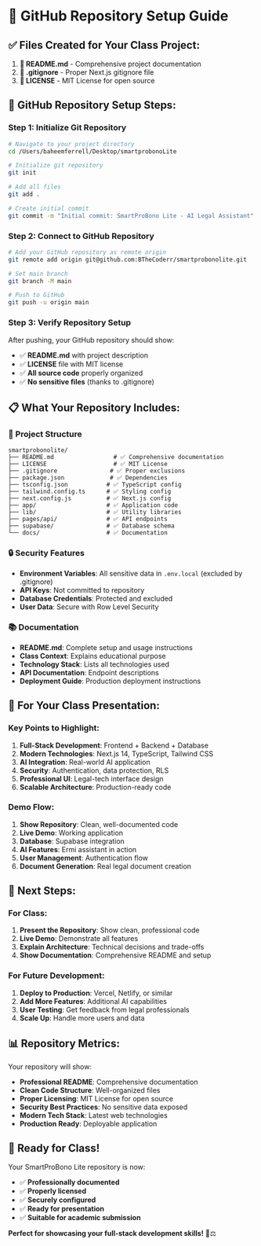 # 🚀 GitHub Repository Setup Guide

## ✅ **Files Created for Your Class Project:**

1. **📄 README.md** - Comprehensive project documentation
2. **🚫 .gitignore** - Proper Next.js gitignore file
3. **📜 LICENSE** - MIT License for open source

## 🔧 **GitHub Repository Setup Steps:**

### **Step 1: Initialize Git Repository**
```bash
# Navigate to your project directory
cd /Users/baheemferrell/Desktop/smartprobonoLite

# Initialize git repository
git init

# Add all files
git add .

# Create initial commit
git commit -m "Initial commit: SmartProBono Lite - AI Legal Assistant"
```

### **Step 2: Connect to GitHub Repository**
```bash
# Add your GitHub repository as remote origin
git remote add origin git@github.com:BTheCoderr/smartprobonolite.git

# Set main branch
git branch -M main

# Push to GitHub
git push -u origin main
```

### **Step 3: Verify Repository Setup**
After pushing, your GitHub repository should show:
- ✅ **README.md** with project description
- ✅ **LICENSE** file with MIT license
- ✅ **All source code** properly organized
- ✅ **No sensitive files** (thanks to .gitignore)

## 📋 **What Your Repository Includes:**

### **📁 Project Structure**
```
smartprobonolite/
├── README.md                 # ✅ Comprehensive documentation
├── LICENSE                   # ✅ MIT License
├── .gitignore               # ✅ Proper exclusions
├── package.json             # ✅ Dependencies
├── tsconfig.json           # ✅ TypeScript config
├── tailwind.config.ts      # ✅ Styling config
├── next.config.js          # ✅ Next.js config
├── app/                    # ✅ Application code
├── lib/                    # ✅ Utility libraries
├── pages/api/              # ✅ API endpoints
├── supabase/               # ✅ Database schema
└── docs/                   # ✅ Documentation
```

### **🔒 Security Features**
- **Environment Variables**: All sensitive data in `.env.local` (excluded by .gitignore)
- **API Keys**: Not committed to repository
- **Database Credentials**: Protected and excluded
- **User Data**: Secure with Row Level Security

### **📚 Documentation**
- **README.md**: Complete setup and usage instructions
- **Class Context**: Explains educational purpose
- **Technology Stack**: Lists all technologies used
- **API Documentation**: Endpoint descriptions
- **Deployment Guide**: Production deployment instructions

## 🎯 **For Your Class Presentation:**

### **Key Points to Highlight:**
1. **Full-Stack Development**: Frontend + Backend + Database
2. **Modern Technologies**: Next.js 14, TypeScript, Tailwind CSS
3. **AI Integration**: Real-world AI application
4. **Security**: Authentication, data protection, RLS
5. **Professional UI**: Legal-tech interface design
6. **Scalable Architecture**: Production-ready code

### **Demo Flow:**
1. **Show Repository**: Clean, well-documented code
2. **Live Demo**: Working application
3. **Database**: Supabase integration
4. **AI Features**: Ermi assistant in action
5. **User Management**: Authentication flow
6. **Document Generation**: Real legal document creation

## 🚀 **Next Steps:**

### **For Class:**
1. **Present the Repository**: Show clean, professional code
2. **Live Demo**: Demonstrate all features
3. **Explain Architecture**: Technical decisions and trade-offs
4. **Show Documentation**: Comprehensive README and setup

### **For Future Development:**
1. **Deploy to Production**: Vercel, Netlify, or similar
2. **Add More Features**: Additional AI capabilities
3. **User Testing**: Get feedback from legal professionals
4. **Scale Up**: Handle more users and data

## 📊 **Repository Metrics:**

Your repository will show:
- **Professional README**: Comprehensive documentation
- **Clean Code Structure**: Well-organized files
- **Proper Licensing**: MIT License for open source
- **Security Best Practices**: No sensitive data exposed
- **Modern Tech Stack**: Latest web technologies
- **Production Ready**: Deployable application

## 🎉 **Ready for Class!**

Your SmartProBono Lite repository is now:
- ✅ **Professionally documented**
- ✅ **Properly licensed**
- ✅ **Securely configured**
- ✅ **Ready for presentation**
- ✅ **Suitable for academic submission**

**Perfect for showcasing your full-stack development skills!** 🚀⚖️

